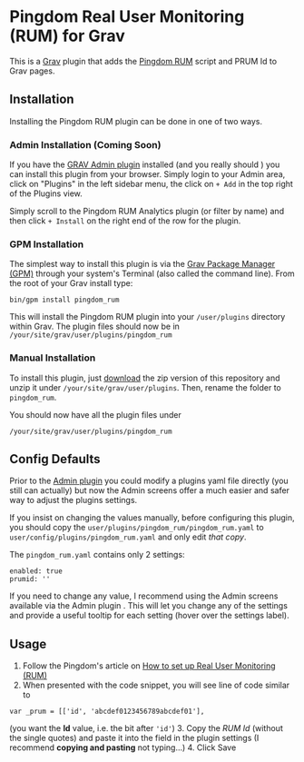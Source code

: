 # Pingdom Real User Monitoring (RUM) for Grav

This is a [Grav](http://getgrav.org) plugin that adds the [Pingdom RUM](https://pingdom.com) script and PRUM Id to Grav pages.

## Installation

Installing the Pingdom RUM plugin can be done in one of two ways.

### Admin Installation (Coming Soon)
If you have the [GRAV Admin plugin](https://getgrav.org/downloads/plugins) installed (and you really should ) you can install this plugin from your browser. Simply login to your Admin area, click on "Plugins" in the left sidebar menu, the click on `+ Add` in the top right of the Plugins view.

Simply scroll to the Pingdom RUM Analytics plugin (or filter by name) and then click `+ Install` on the right end of the row for the plugin.

### GPM Installation

The simplest way to install this plugin is via the [Grav Package Manager (GPM)](http://learn.getgrav.org/advanced/grav-gpm) through your system's Terminal (also called the command line).  From the root of your Grav install type:

`bin/gpm install pingdom_rum`

This will install the Pingdom RUM plugin into your `/user/plugins` directory within Grav. The plugin files should now be in `/your/site/grav/user/plugins/pingdom_rum`

### Manual Installation

To install this plugin, just [download](https://github.com/cppl/grav-pingdom_rum/archive/master.zip) the zip version of this repository and unzip it under `/your/site/grav/user/plugins`. Then, rename the folder to `pingdom_rum`.

You should now have all the plugin files under

    /your/site/grav/user/plugins/pingdom_rum

## Config Defaults

Prior to the [Admin plugin](https://github.com/getgrav/grav-plugin-admin) you could modify a plugins yaml file directly (you still can actually) but now the Admin screens offer a much easier and safer way to adjust the plugins settings.

If you insist on changing the values manually, before configuring this plugin, you should copy the `user/plugins/pingdom_rum/pingdom_rum.yaml` to `user/config/plugins/pingdom_rum.yaml` and only edit _that copy_.

The `pingdom_rum.yaml` contains only 2 settings:

```
enabled: true  
prumid: ''  
```

If you need to change any value, I recommend using the Admin screens available via the Admin plugin . This will let you change any of the settings and provide a useful tooltip for each setting (hover over the settings label).

## Usage

1. Follow the Pingdom's article on [How to set up Real User Monitoring (RUM)](https://help.pingdom.com/hc/en-us/articles/203611002-How-to-set-up-Real-User-Monitoring-RUM-)
2. When presented with the code snippet, you will see line of code similar to  
```
var _prum = [['id', 'abcdef0123456789abcdef01'],
```
 (you want the **Id** value, i.e. the bit after `'id'`)
3. Copy the *RUM Id* (without the single quotes) and paste it into the field in the plugin settings (I recommend **copying and pasting** not typing...)
4. Click Save

